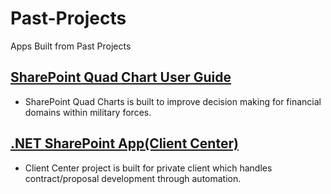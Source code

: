 # Past-Projects
Apps Built from Past Projects

## [SharePoint Quad Chart User Guide](https://github.com/budostylz/Past-Projects/blob/master/SharePoint%20Quad%20Charts/Quad%20User%20Guide.pptx?raw=true)

* SharePoint Quad Charts is built to improve decision making for financial domains within military forces.

## [.NET SharePoint App(Client Center)](https://github.com/budostylz/Past-Projects/tree/master/CCPProject)

* Client Center project is built for private client which handles contract/proposal development through automation.



